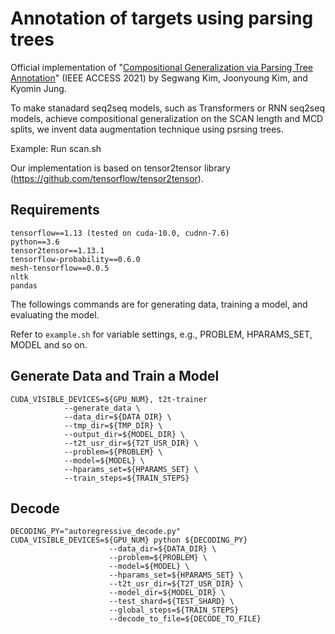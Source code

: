 # Annotation of targets using parsing trees
Official implementation of "[Compositional Generalization via Parsing Tree Annotation]()" (IEEE ACCESS 2021) by Segwang Kim, Joonyoung Kim, and Kyomin Jung.

To make stanadard seq2seq models, such as Transformers or RNN seq2seq models, achieve compositional generalization on the SCAN length and MCD splits, we invent data augmentation technique using psrsing trees.

Example: Run scan.sh

Our implementation is based on tensor2tensor library (https://github.com/tensorflow/tensor2tensor).


## Requirements
```
tensorflow==1.13 (tested on cuda-10.0, cudnn-7.6)
python==3.6
tensor2tensor==1.13.1
tensorflow-probability==0.6.0
mesh-tensorflow==0.0.5
nltk
pandas
```

The followings commands are for generating data, training a model, and evaluating the model.

Refer to ``example.sh`` for variable settings, e.g., PROBLEM, HPARAMS_SET, MODEL and so on.

## Generate Data and Train a Model
```
CUDA_VISIBLE_DEVICES=${GPU_NUM}, t2t-trainer 
            --generate_data \
            --data_dir=${DATA_DIR} \
            --tmp_dir=${TMP_DIR} \
            --output_dir=${MODEL_DIR} \
            --t2t_usr_dir=${T2T_USR_DIR} \
            --problem=${PROBLEM} \
            --model=${MODEL} \
            --hparams_set=${HPARAMS_SET} \
            --train_steps=${TRAIN_STEPS} 
 ```
  
## Decode
```
DECODING_PY="autoregressive_decode.py"
CUDA_VISIBLE_DEVICES=${GPU_NUM} python ${DECODING_PY} 
                      --data_dir=${DATA_DIR} \
                      --problem=${PROBLEM} \
                      --model=${MODEL} \
                      --hparams_set=${HPARAMS_SET} \
                      --t2t_usr_dir=${T2T_USR_DIR} \
                      --model_dir=${MODEL_DIR} \
                      --test_shard=${TEST_SHARD} \
                      --global_steps=${TRAIN_STEPS} 
                      --decode_to_file=${DECODE_TO_FILE} 
 ```
